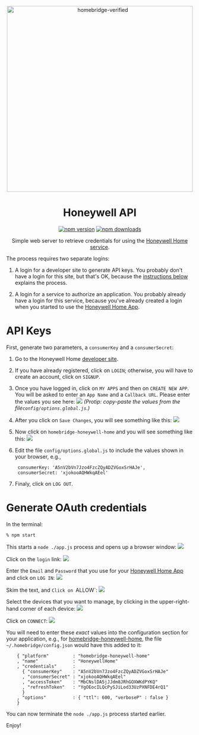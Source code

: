 <span align="center">

<a href="https://github.com/donavanbecker/honeywellhome-api"><img alt="homebridge-verified" src="https://raw.githubusercontent.com/donavanbecker/honeywellhome-api/master/honeywell/honeywellhome.png" width="500px"></a>

# Honeywell API

<a href="https://www.npmjs.com/package/homebridge-honeywell-home"><img title="npm version" src="https://badgen.net/npm/v/honeywellhome-api" ></a>
<a href="https://www.npmjs.com/package/honeywellhome-api"><img title="npm downloads" src="https://badgen.net/npm/dt/honeywellhome-api" ></a> 
  
  Simple web server to retrieve credentials for using the [Honeywell Home service](https://developer.honeywell.com/).
  
</p>

</span>

The process requires two separate logins:

1. A login for a developer site to generate API keys.
You probably don't have a login for this site,
but that's OK, because the [instructions below](#api-keys) explains the process.

2. A login for a service to authorize an application.
You probably already have a login for this service,
because you've already created a login when you started to use the
[Honeywell Home App](https://getconnected.honeywellhome.com/en/honeywell-home-app).

# API Keys
First,
generate two parameters, a `consumerKey` and a `consumerSecret`:

1. Go to the Honeywell Home [developer site](https://developer.honeywell.com/).

2. If you have already registered, click on `LOGIN`;
otherwise, you will have to create an account, click on `SIGNUP`.

3. Once you have logged in, click on `MY APPS` and then on `CREATE NEW APP`.
You will be asked to enter an `App Name` and a `Callback URL`.
Please enter the values you see here: <img src='honeywell/01.png' />
_(Protip: copy-paste the values from the file`config/options.global.js`.)_

4. After you click on `Save Changes`, you will see something like this: <img src='honeywell/02.png' />

5. Now click on `homebridge-honeywell-home` and you will see something like this: <img src='honeywell/03.png' />

6. Edit the file `config/options.global.js` to include the values shown in your browser, e.g.,

        consumerKey: 'A5nV2bVn7Jzo4FzcZQyADZVGoxSrHAJe',
        consumerSecret: 'xjokooAQHWkqAEel'

7. Finaly, click on `LOG OUT`.

# Generate OAuth credentials

In the terminal:

    % npm start

This starts a `node ./app.js` process and opens up a browser window: <img src='honeywell/04.png' />

Click on the `login` link: <img src='honeywell/05.png' />

Enter the `Email` and `Password` that you use for your
[Honeywell Home App](https://getconnected.honeywellhome.com/en/honeywell-home-app) and click on `LOG IN`: <img src='honeywell/06.png' />

Skim the text, and `Click on `ALLOW`: <img src='honeywell/07.png' />

Select the devices that you want to manage, by clicking in the upper-right-hand corner of each device: <img src='honeywell/08.png' />

Click on `CONNECT`: <img src='honeywell/09.png' />

You will need to enter these *exact* values into the configuration section for your application,
e.g., for [homebridge-honeywell-home](https://github.com/d0n4v4nb3ck3r/homebridge-honeywellhome),
the file `~/.homebridge/config.json` would have this added to it:

        { "platform"         : "homebridge-honeywell-home"
        , "name"             : "HoneywellHome"
        , "credentials"      :
          { "consumerKey"    : "A5nV2bVn7Jzo4FzcZQyADZVGoxSrHAJe"
          , "consumerSecret" : "xjokooAQHWkqAEel"
          , "accessToken"    : "MbCNslDA5jJJdm8JRhGOXWKdPYKQ"
          , "refreshToken"   : "YgOEocILQcPySJiLod33UzPXNFDE4rQ1"
          }
        , "options"          : { "ttl": 600, "verboseP" : false }
        }

You can now terminate the `node ./app.js` process started earlier.

Enjoy!
